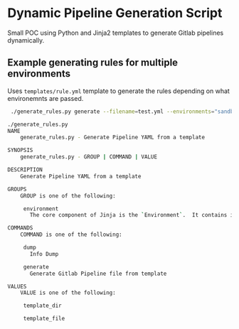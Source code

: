 # Dynamic Pipeline Generation Script

Small POC using Python and Jinja2 templates to generate Gitlab pipelines dynamically.

## Example generating rules for multiple environments

Uses `templates/rule.yml` template to generate the rules depending on what environemnts are passed.

```bash
 ./generate_rules.py generate --filename=test.yml --environments="sandbox,dev,qa" -template_file="rule.yml"
 ```

```bash
./generate_rules.py
NAME
    generate_rules.py - Generate Pipeline YAML from a template

SYNOPSIS
    generate_rules.py - GROUP | COMMAND | VALUE

DESCRIPTION
    Generate Pipeline YAML from a template

GROUPS
    GROUP is one of the following:

     environment
       The core component of Jinja is the `Environment`.  It contains important shared variables like configuration, filters, tests, globals and others.  Instances of this class may be modified if they are not shared and if no template was loaded so far. Modifications on environments after the first template was loaded will lead to surprising effects and undefined behavior.

COMMANDS
    COMMAND is one of the following:

     dump
       Info Dump

     generate
       Generate Gitlab Pipeline file from template

VALUES
    VALUE is one of the following:

     template_dir

     template_file
```
